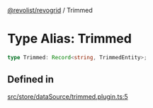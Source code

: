 [@revolist/revogrid](README.md) / Trimmed

# Type Alias: Trimmed

```ts
type Trimmed: Record<string, TrimmedEntity>;
```

## Defined in

[src/store/dataSource/trimmed.plugin.ts:5](https://github.com/revolist/revogrid/blob/ff1c29109648eb0543e674392be7b9af90d92acc/src/store/dataSource/trimmed.plugin.ts#L5)
